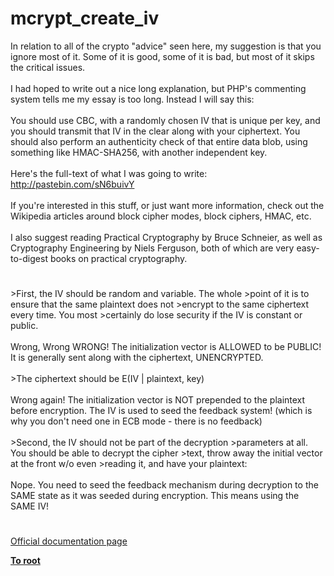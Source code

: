 # mcrypt_create_iv




<div class="phpcode"><span class="html">
In relation to all of the crypto &quot;advice&quot; seen here, my suggestion is that you ignore most of it. Some of it is good, some of it is bad, but most of it skips the critical issues.<br><br>I had hoped to write out a nice long explanation, but PHP&apos;s commenting system tells me my essay is too long. Instead I will say this:<br><br>You should use CBC, with a randomly chosen IV that is unique per key, and you should transmit that IV in the clear along with your ciphertext. You should also perform an authenticity check of that entire data blob, using something like HMAC-SHA256, with another independent key.<br><br>Here&apos;s the full-text of what I was going to write: <a href="http://pastebin.com/sN6buivY" rel="nofollow" target="_blank">http://pastebin.com/sN6buivY</a><br><br>If you&apos;re interested in this stuff, or just want more information, check out the Wikipedia articles around block cipher modes, block ciphers, HMAC, etc.<br><br>I also suggest reading Practical Cryptography by Bruce Schneier, as well as Cryptography Engineering by Niels Ferguson, both of which are very easy-to-digest books on practical cryptography.</span>
</div>
  

#


<div class="phpcode"><span class="html">
&gt;First, the IV should be random and variable. The whole &gt;point of it is to ensure that the same plaintext does not &gt;encrypt to the same ciphertext every time. You most &gt;certainly do lose security if the IV is constant or public.<br><br>Wrong, Wrong WRONG! The initialization vector is ALLOWED to be PUBLIC! It is generally sent along with the ciphertext, UNENCRYPTED.<br><br>&gt;The ciphertext should be E(IV | plaintext, key)<br><br>Wrong again! The initialization vector is NOT prepended to the plaintext before encryption. The IV is used to seed the feedback system! (which is why you don&apos;t need one in ECB mode - there is no feedback)<br><br>&gt;Second, the IV should not be part of the decryption &gt;parameters at all. You should be able to decrypt the cipher &gt;text, throw away the initial vector at the front w/o even &gt;reading it, and have your plaintext:<br><br>Nope. You need to seed the feedback mechanism during decryption to the SAME state as it was seeded during encryption. This means using the SAME IV!</span>
</div>
  

#

[Official documentation page](https://www.php.net/manual/en/function.mcrypt-create-iv.php)

**[To root](/README.md)**